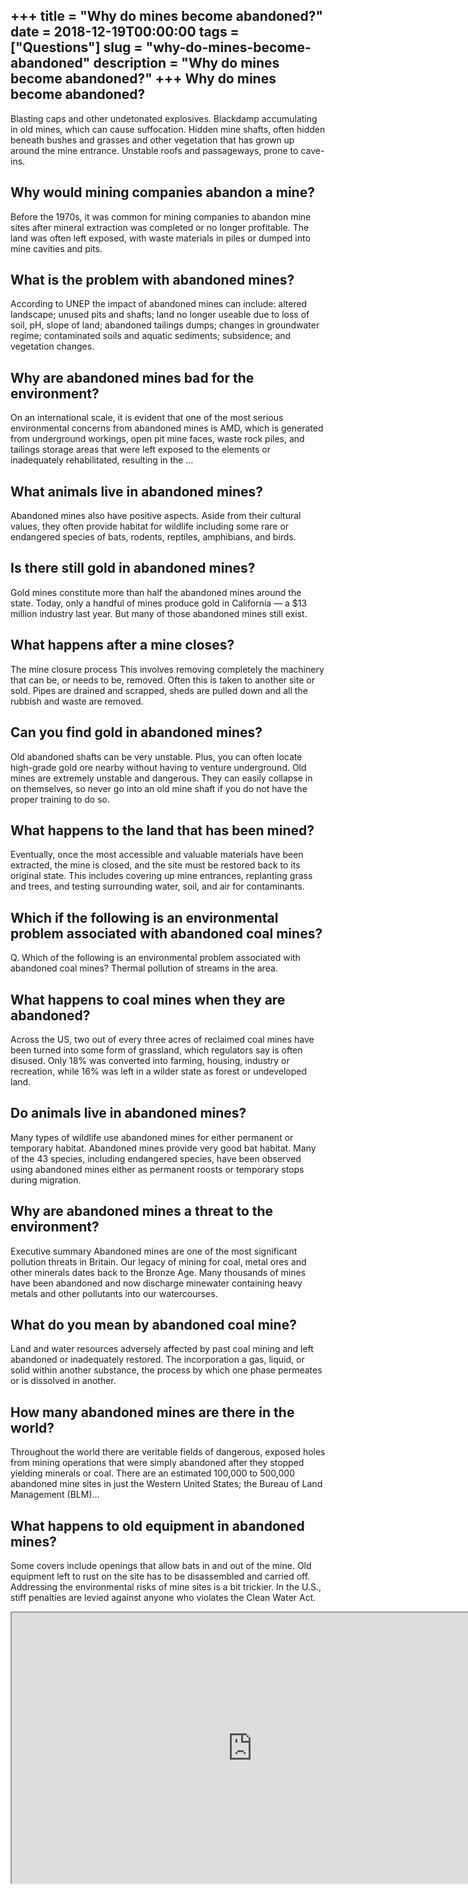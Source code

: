 +++
title = "Why do mines become abandoned?"
date = 2018-12-19T00:00:00
tags = ["Questions"]
slug = "why-do-mines-become-abandoned"
description = "Why do mines become abandoned?"
+++
Why do mines become abandoned?
------------------------------

Blasting caps and other undetonated explosives. Blackdamp accumulating in old mines, which can cause suffocation. Hidden mine shafts, often hidden beneath bushes and grasses and other vegetation that has grown up around the mine entrance. Unstable roofs and passageways, prone to cave-ins.

Why would mining companies abandon a mine?
------------------------------------------

Before the 1970s, it was common for mining companies to abandon mine sites after mineral extraction was completed or no longer profitable. The land was often left exposed, with waste materials in piles or dumped into mine cavities and pits.

What is the problem with abandoned mines?
-----------------------------------------

According to UNEP the impact of abandoned mines can include: altered landscape; unused pits and shafts; land no longer useable due to loss of soil, pH, slope of land; abandoned tailings dumps; changes in groundwater regime; contaminated soils and aquatic sediments; subsidence; and vegetation changes.

Why are abandoned mines bad for the environment?
------------------------------------------------

On an international scale, it is evident that one of the most serious environmental concerns from abandoned mines is AMD, which is generated from underground workings, open pit mine faces, waste rock piles, and tailings storage areas that were left exposed to the elements or inadequately rehabilitated, resulting in the …

What animals live in abandoned mines?
-------------------------------------

Abandoned mines also have positive aspects. Aside from their cultural values, they often provide habitat for wildlife including some rare or endangered species of bats, rodents, reptiles, amphibians, and birds.

Is there still gold in abandoned mines?
---------------------------------------

Gold mines constitute more than half the abandoned mines around the state. Today, only a handful of mines produce gold in California — a $13 million industry last year. But many of those abandoned mines still exist.

What happens after a mine closes?
---------------------------------

The mine closure process This involves removing completely the machinery that can be, or needs to be, removed. Often this is taken to another site or sold. Pipes are drained and scrapped, sheds are pulled down and all the rubbish and waste are removed.

Can you find gold in abandoned mines?
-------------------------------------

Old abandoned shafts can be very unstable. Plus, you can often locate high-grade gold ore nearby without having to venture underground. Old mines are extremely unstable and dangerous. They can easily collapse in on themselves, so never go into an old mine shaft if you do not have the proper training to do so.

What happens to the land that has been mined?
---------------------------------------------

Eventually, once the most accessible and valuable materials have been extracted, the mine is closed, and the site must be restored back to its original state. This includes covering up mine entrances, replanting grass and trees, and testing surrounding water, soil, and air for contaminants.

Which if the following is an environmental problem associated with abandoned coal mines?
----------------------------------------------------------------------------------------

Q. Which of the following is an environmental problem associated with abandoned coal mines? Thermal pollution of streams in the area.

What happens to coal mines when they are abandoned?
---------------------------------------------------

Across the US, two out of every three acres of reclaimed coal mines have been turned into some form of grassland, which regulators say is often disused. Only 18% was converted into farming, housing, industry or recreation, while 16% was left in a wilder state as forest or undeveloped land.

Do animals live in abandoned mines?
-----------------------------------

Many types of wildlife use abandoned mines for either permanent or temporary habitat. Abandoned mines provide very good bat habitat. Many of the 43 species, including endangered species, have been observed using abandoned mines either as permanent roosts or temporary stops during migration.

Why are abandoned mines a threat to the environment?
----------------------------------------------------

Executive summary Abandoned mines are one of the most significant pollution threats in Britain. Our legacy of mining for coal, metal ores and other minerals dates back to the Bronze Age. Many thousands of mines have been abandoned and now discharge minewater containing heavy metals and other pollutants into our watercourses.

What do you mean by abandoned coal mine?
----------------------------------------

Land and water resources adversely affected by past coal mining and left abandoned or inadequately restored. The incorporation a gas, liquid, or solid within another substance, the process by which one phase permeates or is dissolved in another.

How many abandoned mines are there in the world?
------------------------------------------------

Throughout the world there are veritable fields of dangerous, exposed holes from mining operations that were simply abandoned after they stopped yielding minerals or coal. There are an estimated 100,000 to 500,000 abandoned mine sites in just the Western United States; the Bureau of Land Management (BLM)…

What happens to old equipment in abandoned mines?
-------------------------------------------------

Some covers include openings that allow bats in and out of the mine. Old equipment left to rust on the site has to be disassembled and carried off. Addressing the environmental risks of mine sites is a bit trickier. In the U.S., stiff penalties are levied against anyone who violates the Clean Water Act.

<iframe allow="accelerometer; autoplay; clipboard-write; encrypted-media; gyroscope; picture-in-picture" allowfullscreen="" class="__youtube_prefs__  epyt-is-override  no-lazyload" data-no-lazy="1" data-origheight="433" data-origwidth="770" data-skipgform_ajax_framebjll="" height="433" id="_ytid_87824" loading="lazy" src="https://www.youtube.com/embed/uYw06osVLMI?enablejsapi=1&autoplay=0&cc_load_policy=0&cc_lang_pref=&iv_load_policy=1&loop=0&modestbranding=0&rel=1&fs=1&playsinline=0&autohide=2&theme=dark&color=red&controls=1&" title="YouTube player" width="770"></iframe>